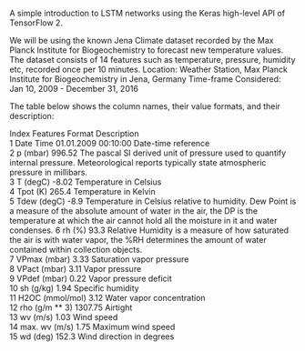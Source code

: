 A simple introduction to LSTM networks using the Keras high-level API of TensorFlow 2.

We will be using the known Jena Climate dataset recorded by the Max Planck Institute for Biogeochemistry to forecast new temperature values. The dataset consists of 14 features such as temperature, pressure, humidity etc, recorded once per 10 minutes.
Location: Weather Station, Max Planck Institute for Biogeochemistry in Jena, Germany
Time-frame Considered: Jan 10, 2009 - December 31, 2016

The table below shows the column names, their value formats, and their description:

Index	Features	Format	Description  
1	Date Time	01.01.2009 00:10:00	Date-time reference  
2	p (mbar)	996.52	The pascal SI derived unit of pressure used to quantify internal pressure. Meteorological reports typically state atmospheric pressure in millibars.  
3	T (degC)	-8.02	Temperature in Celsius  
4	Tpot (K)	265.4	Temperature in Kelvin  
5	Tdew (degC)	-8.9	Temperature in Celsius relative to humidity. Dew Point is a measure of the absolute amount of water in the air, the DP is the temperature at which the air cannot hold all the moisture in it and water condenses.
6	rh (%)	93.3	Relative Humidity is a measure of how saturated the air is with water vapor, the %RH determines the amount of water contained within collection objects.  
7	VPmax (mbar)	3.33	Saturation vapor pressure  
8	VPact (mbar)	3.11	Vapor pressure  
9	VPdef (mbar)	0.22	Vapor pressure deficit  
10	sh (g/kg)	1.94	Specific humidity  
11	H2OC (mmol/mol)	3.12	Water vapor concentration  
12	rho (g/m ** 3)	1307.75	Airtight  
13	wv (m/s)	1.03	Wind speed  
14	max. wv (m/s)	1.75	Maximum wind speed  
15	wd (deg)	152.3	Wind direction in degrees  
